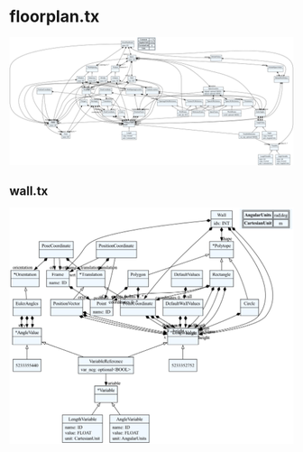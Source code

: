 # floorplan.tx

![alt](../images/fpm2/metamodels/floorplan.dot.png)

## wall.tx

![alt](../images/fpm2/metamodels/walls.dot.png)
